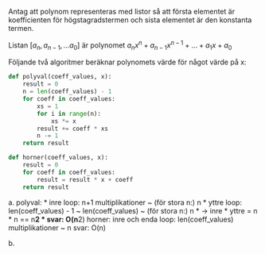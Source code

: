 Antag att polynom representeras med listor så att första elementet är koefficienten för högstagradstermen och sista elementet är den konstanta termen.

Listan $[a_n, a_{n-1}, ... a_0]$ är polynomet $a_nx^n + a_{n-1}x^{n-1} + ... + a_1 x + a_0$

Följande två algoritmer beräknar polynomets värde för något värde på x:

```python
def polyval(coeff_values, x):
    result = 0
    n = len(coeff_values) - 1
    for coeff in coeff_values:
        xs = 1
        for i in range(n):
            xs *= x
        result += coeff * xs
        n -= 1
    return result

def horner(coeff_values, x):
    result = 0
    for coeff in coeff_values:
        result = result * x + coeff
    return result
```

a. polyval:
    * inre loop: n+1 multiplikationer ~ (för stora n:) n
    * yttre loop: len(coeff\_values) - 1 ~ len(coeff\_values) ~ (för stora n:) n
    * -> inre * yttre = n * n == n**2
    * svar: O(n**2)
   horner: 
    inre och enda loop: len(coeff_values) multiplikationer ~ n
    svar: O(n)

b. 

